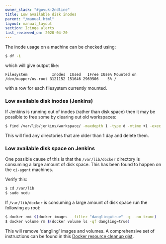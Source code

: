 ```yaml
---
owner_slack: "#govuk-2ndline"
title: Low available disk inodes
parent: "/manual.html"
layout: manual_layout
section: Icinga alerts
last_reviewed_on: 2020-04-20
---
```


The inode usage on a machine can be checked using:

```sh
$ df -i
```

which will give output like:

```
Filesystem           Inodes  IUsed   IFree IUse% Mounted on
/dev/mapper/os-root 3121152 151646 2969506    5% /
```

with a row for each filesystem currently mounted.

### Low available disk inodes (Jenkins)

If Jenkins is running out of inodes (rather than disk space) then it may be
possible to free some by clearing out old workspaces:

```sh
$ find /var/lib/jenkins/workspace/ -maxdepth 1 -type d -mtime +1 -exec rm -rf {} \;
```

This will find any directories that are older than 1 day and delete them.

### Low available disk space on Jenkins

One possible cause of this is that the `/var/lib/docker` directory is consuming
a large amount of disk space. This has been found to happen on the `ci-agent`
machines.

Verify this:

```sh
$ cd /var/lib
$ sudo ncdu
```

If `/var/lib/docker` is consuming a large amount of disk space run the
following as root:

```sh
$ docker rmi $(docker images --filter "dangling=true" -q --no-trunc)
$ docker volume rm $(docker volume ls -qf dangling=true)
```

This will remove 'dangling' images and volumes. A comprehensive set of
instructions can be found in this
[Docker resource cleanup gist][docker-cleanup].

[docker-cleanup]: https://gist.github.com/bastman/5b57ddb3c11942094f8d0a97d461b430
